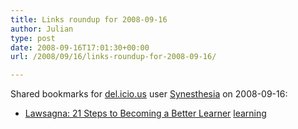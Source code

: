 ```yaml
---
title: Links roundup for 2008-09-16
author: Julian
type: post
date: 2008-09-16T17:01:30+00:00
url: /2008/09/16/links-roundup-for-2008-09-16/

---
```

Shared bookmarks for [del.icio.us][1] user [Synesthesia][2] on 2008-09-16:

  * [Lawsagna: 21 Steps to Becoming a Better Learner][3] 
    [learning][4] </li> </ul>

 [1]: https://del.icio.us/
 [2]: https://del.icio.us/synesthesia
 [3]: https://lawsagna.typepad.com/lawsagna/21_steps_to_becoming_a_better_learner
 [4]: https://del.icio.us/synesthesia/learning